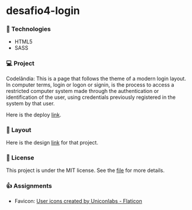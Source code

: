 # desafio4-login

### 🚀 Technologies
- HTML5
- SASS

### 💻 Project
Codelândia: This is a page that follows the theme of a modern login layout. In computer terms, login or logon or signin, is the process to access a restricted computer system made through the authentication or identification of the user, using credentials previously registered in the system by that user.

Here is the deploy [link](https://desafio4-login.vercel.app/).

### 🎨 Layout
Here is the design [link](https://www.figma.com/file/Yb9IBH56g7T1hdIyZ3BMNO/Desafios---Codel%C3%A2ndia?node-id=4588%3A99) for that project.

### 📝 License
This project is under the MIT license. See the [file](LICENSE) for more details.

### 👍 Assignments
- Favicon: <a href="https://www.flaticon.com/free-icons/user" title="user icons">User icons created by Uniconlabs - Flaticon</a>
